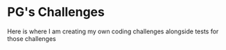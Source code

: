 # PG's Challenges

Here is where I am creating my own coding challenges alongside tests for those challenges

